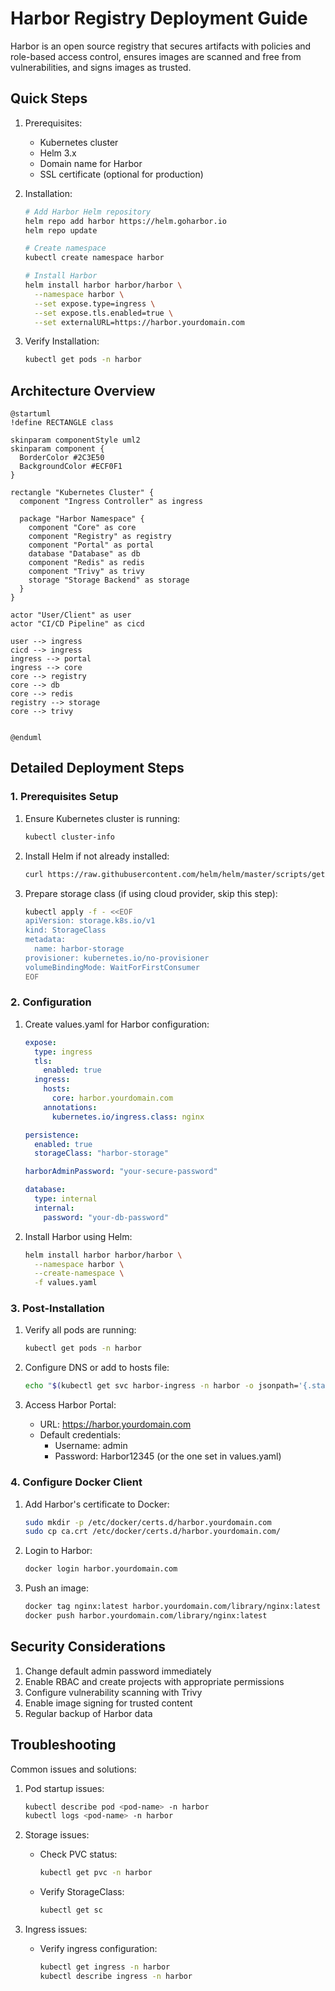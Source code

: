 # Harbor Registry Deployment Guide

Harbor is an open source registry that secures artifacts with policies and role-based access control, ensures images are scanned and free from vulnerabilities, and signs images as trusted.

## Quick Steps

1. Prerequisites:
   - Kubernetes cluster
   - Helm 3.x
   - Domain name for Harbor
   - SSL certificate (optional for production)

2. Installation:
   ```bash
   # Add Harbor Helm repository
   helm repo add harbor https://helm.goharbor.io
   helm repo update

   # Create namespace
   kubectl create namespace harbor

   # Install Harbor
   helm install harbor harbor/harbor \
     --namespace harbor \
     --set expose.type=ingress \
     --set expose.tls.enabled=true \
     --set externalURL=https://harbor.yourdomain.com
   ```

3. Verify Installation:
   ```bash
   kubectl get pods -n harbor
   ```

## Architecture Overview

```plantuml
@startuml
!define RECTANGLE class

skinparam componentStyle uml2
skinparam component {
  BorderColor #2C3E50
  BackgroundColor #ECF0F1
}

rectangle "Kubernetes Cluster" {
  component "Ingress Controller" as ingress
  
  package "Harbor Namespace" {
    component "Core" as core
    component "Registry" as registry
    component "Portal" as portal
    database "Database" as db
    component "Redis" as redis
    component "Trivy" as trivy
    storage "Storage Backend" as storage
  }
}

actor "User/Client" as user
actor "CI/CD Pipeline" as cicd

user --> ingress
cicd --> ingress
ingress --> portal
ingress --> core
core --> registry
core --> db
core --> redis
registry --> storage
core --> trivy


@enduml
```

## Detailed Deployment Steps

### 1. Prerequisites Setup

1. Ensure Kubernetes cluster is running:
   ```bash
   kubectl cluster-info
   ```

2. Install Helm if not already installed:
   ```bash
   curl https://raw.githubusercontent.com/helm/helm/master/scripts/get-helm-3 | bash
   ```

3. Prepare storage class (if using cloud provider, skip this step):
   ```bash
   kubectl apply -f - <<EOF
   apiVersion: storage.k8s.io/v1
   kind: StorageClass
   metadata:
     name: harbor-storage
   provisioner: kubernetes.io/no-provisioner
   volumeBindingMode: WaitForFirstConsumer
   EOF
   ```

### 2. Configuration

1. Create values.yaml for Harbor configuration:
   ```yaml
   expose:
     type: ingress
     tls:
       enabled: true
     ingress:
       hosts:
         core: harbor.yourdomain.com
       annotations:
         kubernetes.io/ingress.class: nginx
   
   persistence:
     enabled: true
     storageClass: "harbor-storage"
   
   harborAdminPassword: "your-secure-password"
   
   database:
     type: internal
     internal:
       password: "your-db-password"
   ```

2. Install Harbor using Helm:
   ```bash
   helm install harbor harbor/harbor \
     --namespace harbor \
     --create-namespace \
     -f values.yaml
   ```

### 3. Post-Installation

1. Verify all pods are running:
   ```bash
   kubectl get pods -n harbor
   ```

2. Configure DNS or add to hosts file:
   ```bash
   echo "$(kubectl get svc harbor-ingress -n harbor -o jsonpath='{.status.loadBalancer.ingress[0].ip}') harbor.yourdomain.com" | sudo tee -a /etc/hosts
   ```

3. Access Harbor Portal:
   - URL: https://harbor.yourdomain.com
   - Default credentials:
     - Username: admin
     - Password: Harbor12345 (or the one set in values.yaml)

### 4. Configure Docker Client

1. Add Harbor's certificate to Docker:
   ```bash
   sudo mkdir -p /etc/docker/certs.d/harbor.yourdomain.com
   sudo cp ca.crt /etc/docker/certs.d/harbor.yourdomain.com/
   ```

2. Login to Harbor:
   ```bash
   docker login harbor.yourdomain.com
   ```

3. Push an image:
   ```bash
   docker tag nginx:latest harbor.yourdomain.com/library/nginx:latest
   docker push harbor.yourdomain.com/library/nginx:latest
   ```

## Security Considerations

1. Change default admin password immediately
2. Enable RBAC and create projects with appropriate permissions
3. Configure vulnerability scanning with Trivy
4. Enable image signing for trusted content
5. Regular backup of Harbor data

## Troubleshooting

Common issues and solutions:

1. Pod startup issues:
   ```bash
   kubectl describe pod <pod-name> -n harbor
   kubectl logs <pod-name> -n harbor
   ```

2. Storage issues:
   - Check PVC status:
     ```bash
     kubectl get pvc -n harbor
     ```
   - Verify StorageClass:
     ```bash
     kubectl get sc
     ```

3. Ingress issues:
   - Verify ingress configuration:
     ```bash
     kubectl get ingress -n harbor
     kubectl describe ingress -n harbor